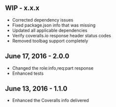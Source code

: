 ## WIP - x.x.x
* Corrected dependency issues
* Fixed package.json info that was missing
* Updated all applicable dependencies
* Verify coveralls.io response header status codes
* Removed toolbag support completely

## June 17, 2016 - 2.0.0
* Changed the role:info,req:part response
* Enhanced tests

## June 13, 2016 - 1.1.0
* Enhanced the Coveralls info delivered
